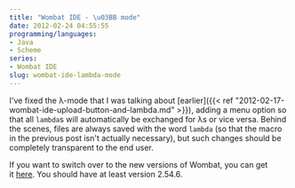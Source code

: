```yaml
---
title: "Wombat IDE - \u03BB mode"
date: 2012-02-24 04:55:55
programming/languages:
- Java
- Scheme
series:
- Wombat IDE
slug: wombat-ide-lambda-mode
---
```

I've fixed the λ-mode that I was talking about [earlier]({{< ref "2012-02-17-wombat-ide-upload-button-and-lambda.md" >}}), adding a menu option so that all `lambda`s will automatically be exchanged for λs or vice versa. Behind the scenes, files are always saved with the word `lambda` (so that the macro in the previous post isn't actually necessary), but such changes should be completely transparent to the end user.

If you want to switch over to the new versions of Wombat, you can get it <a title="Wombat Launcher Download" href="http://www.cs.indiana.edu/cgi-pub/c211/wombat/">here</a>. You should have at least version 2.54.6.
